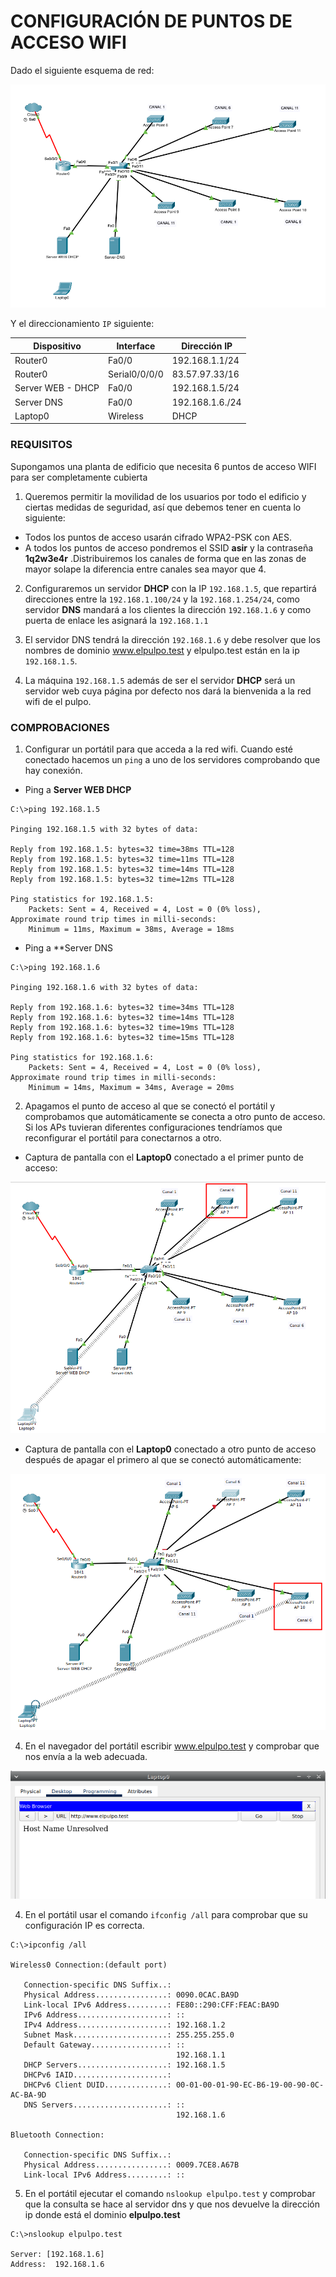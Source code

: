 # CONFIGURACIÓN DE PUNTOS DE ACCESO WIFI

Dado el siguiente esquema de red:

![](img/001.png)

Y el direccionamiento `IP`  siguiente:

| Dispositivo       | Interface     | Dirección IP    |
| ----------------- | ------------- | --------------- |
| Router0           | Fa0/0         | 192.168.1.1/24  |
| Router0           | Serial0/0/0/0 | 83.57.97.33/16  |
| Server WEB - DHCP | Fa0/0         | 192.168.1.5/24  |
| Server DNS        | Fa0/0         | 192.168.1.6./24 |
| Laptop0           | Wireless      | DHCP            |               |                 |

### REQUISITOS

Supongamos una planta de edificio que necesita 6 puntos de acceso WIFI para ser completamente cubierta

1.  Queremos permitir la movilidad de los usuarios por todo el edificio y ciertas medidas de seguridad, así que debemos tener en cuenta lo siguiente:
+ Todos los puntos de acceso usarán cifrado WPA2-PSK con AES.  
+ A todos los puntos de acceso pondremos el  SSID **asir** y la  contraseña **1q2w3e4r** .Distribuiremos los canales de forma que en las zonas de mayor solape la diferencia entre canales sea mayor que 4.

2.  Configuraremos un servidor **DHCP** con la IP `192.168.1.5`, que repartirá direcciones entre la `192.168.1.100/24` y la `192.168.1.254/24`, como servidor **DNS** mandará a los clientes la dirección `192.168.1.6` y como puerta de enlace les asignará la `192.168.1.1`

3.  El servidor DNS tendrá la dirección `192.168.1.6` y debe resolver que los nombres de dominio www.elpulpo.test y elpulpo.test están en la ip `192.168.1.5`.

4.  La máquina `192.168.1.5` además de ser el servidor **DHCP** será un servidor web cuya página por defecto nos dará la bienvenida a la red wifi de el pulpo.

### COMPROBACIONES

1. Configurar un portátil para que acceda a la red wifi. Cuando esté conectado hacemos un `ping` a uno de los servidores comprobando que hay conexión.  

 + Ping a **Server WEB DHCP**
~~~
C:\>ping 192.168.1.5

Pinging 192.168.1.5 with 32 bytes of data:

Reply from 192.168.1.5: bytes=32 time=38ms TTL=128
Reply from 192.168.1.5: bytes=32 time=11ms TTL=128
Reply from 192.168.1.5: bytes=32 time=14ms TTL=128
Reply from 192.168.1.5: bytes=32 time=12ms TTL=128

Ping statistics for 192.168.1.5:
    Packets: Sent = 4, Received = 4, Lost = 0 (0% loss),
Approximate round trip times in milli-seconds:
    Minimum = 11ms, Maximum = 38ms, Average = 18ms
~~~

 + Ping a **Server DNS
~~~
C:\>ping 192.168.1.6

Pinging 192.168.1.6 with 32 bytes of data:

Reply from 192.168.1.6: bytes=32 time=34ms TTL=128
Reply from 192.168.1.6: bytes=32 time=14ms TTL=128
Reply from 192.168.1.6: bytes=32 time=19ms TTL=128
Reply from 192.168.1.6: bytes=32 time=15ms TTL=128

Ping statistics for 192.168.1.6:
    Packets: Sent = 4, Received = 4, Lost = 0 (0% loss),
Approximate round trip times in milli-seconds:
    Minimum = 14ms, Maximum = 34ms, Average = 20ms
~~~

2. Apagamos el punto de acceso al que se conectó el portátil y comprobamos que automáticamente se conecta a otro punto de acceso. Si los APs tuvieran diferentes configuraciones tendríamos que reconfigurar el portátil para conectarnos a otro.

+ Captura de pantalla con el **Laptop0** conectado a el primer punto de acceso:

![](img/ap1.png)


+ Captura de pantalla con el **Laptop0** conectado a otro punto de acceso después de apagar el primero al que se conectó automáticamente:


![](img/ap2.png)



4. En el navegador del portátil escribir www.elpulpo.test y comprobar que nos envía a la web adecuada.  

![](img/web.png)


4. En el portátil usar el comando `ifconfig /all` para comprobar que su configuración IP es correcta.

~~~
C:\>ipconfig /all

Wireless0 Connection:(default port)

   Connection-specific DNS Suffix..: 
   Physical Address................: 0090.0CAC.BA9D
   Link-local IPv6 Address.........: FE80::290:CFF:FEAC:BA9D
   IPv6 Address....................: ::
   IPv4 Address....................: 192.168.1.2
   Subnet Mask.....................: 255.255.255.0
   Default Gateway.................: ::
                                     192.168.1.1
   DHCP Servers....................: 192.168.1.5
   DHCPv6 IAID.....................: 
   DHCPv6 Client DUID..............: 00-01-00-01-90-EC-B6-19-00-90-0C-AC-BA-9D
   DNS Servers.....................: ::
                                     192.168.1.6

Bluetooth Connection:

   Connection-specific DNS Suffix..: 
   Physical Address................: 0009.7CE8.A67B
   Link-local IPv6 Address.........: ::
~~~


5. En el portátil ejecutar el comando `nslookup elpulpo.test` y comprobar que la consulta se hace al servidor dns y que nos devuelve la dirección ip donde está el dominio **elpulpo.test**


~~~
C:\>nslookup elpulpo.test

Server: [192.168.1.6]
Address:  192.168.1.6

~~~
